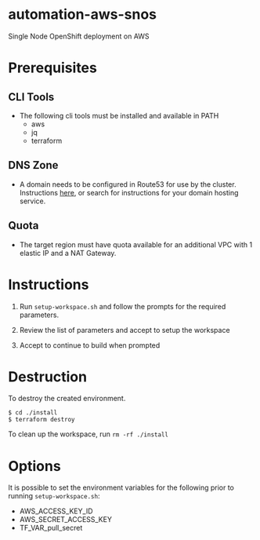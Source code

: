 # automation-aws-snos
Single Node OpenShift deployment on AWS

# Prerequisites

## CLI Tools

- The following cli tools must be installed and available in PATH
    - aws
    - jq
    - terraform

## DNS Zone

- A domain needs to be configured in Route53 for use by the cluster. Instructions [here](https://docs.aws.amazon.com/Route53/latest/DeveloperGuide/MigratingDNS.html), or search for instructions for your domain hosting service.

## Quota

- The target region must have quota available for an additional VPC with 1 elastic IP and a NAT Gateway.

# Instructions

1. Run `setup-workspace.sh` and follow the prompts for the required parameters. 

2. Review the list of parameters and accept to setup the workspace

3. Accept to continue to build when prompted

# Destruction

To destroy the created environment.

```shell
$ cd ./install
$ terraform destroy
```

To clean up the workspace, run `rm -rf ./install`

# Options

It is possible to set the environment variables for the following prior to running `setup-workspace.sh`:
- AWS_ACCESS_KEY_ID
- AWS_SECRET_ACCESS_KEY
- TF_VAR_pull_secret
